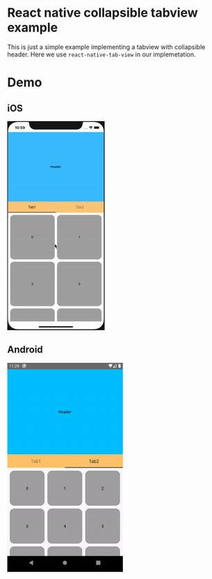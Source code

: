 # React native collapsible tabview example
This is just a simple example implementing a tabview with collapsible header. Here we use ``react-native-tab-view`` in our implemetation.

# Demo
## iOS                    
![ios](demo/ios.gif)

## Android
![Android](demo/android.gif)
